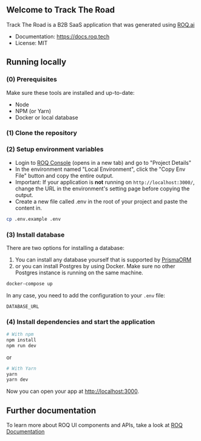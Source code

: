 ## Welcome to Track The  Road

Track The  Road is a B2B SaaS application that was generated using [ROQ.ai](https://roq.ai/)

- Documentation: https://docs.roq.tech
- License: MIT

## Running locally

### (0) Prerequisites

Make sure these tools are installed and up-to-date:

- Node
- NPM (or Yarn)
- Docker or local database

### (1) Clone the repository

### (2) Setup environment variables

- Login to [ROQ Console](https://console.roq.tech) (opens in a new tab) and go to "Project Details"
- In the environment named "Local Environment", click the "Copy Env File" button and copy the entire output.
- Important: If your application is **not** running on `http://localhost:3000/`, change the URL in the environment's setting page before copying the output.
- Create a new file called .env in the root of your project and paste the content in.

```bash
cp .env.example .env
```

### (3) Install database

There are two options for installing a database:

1. You can install any database yourself that is supported by [PrismaORM](https://www.prisma.io/)
2. or you can install Postgres by using Docker. Make sure no other Postgres instance is running on the same machine.

```bash
docker-compose up
```

In any case, you need to add the configuration to your `.env` file:

```dotenv
DATABASE_URL
```

### (4) Install dependencies and start the application

```bash
# With npm
npm install
npm run dev
```

or

```bash
# With Yarn
yarn
yarn dev
```

Now you can open your app at [http://localhost:3000](http://localhost:3000).

## Further documentation

To learn more about ROQ UI components and APIs, take a look at [ROQ Documentation](https://docs.roq.tech)
